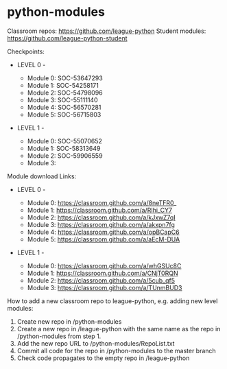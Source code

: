 # python-modules
Classroom repos: https://github.com/league-python
Student modules: https://github.com/league-python-student

Checkpoints:
- LEVEL 0 -
  - Module 0: SOC-53647293
  - Module 1: SOC-54258171
  - Module 2: SOC-54798096
  - Module 3: SOC-55111140
  - Module 4: SOC-56570281
  - Module 5: SOC-56715803

- LEVEL 1 -
  - Module 0: SOC-55070652
  - Module 1: SOC-58313649
  - Module 2: SOC-59906559
  - Module 3: 

Module download Links:
- LEVEL 0 -
  - Module 0: https://classroom.github.com/a/8neTFR0_
  - Module 1: https://classroom.github.com/a/RIhi_CY7
  - Module 2: https://classroom.github.com/a/kJxwZ7qI
  - Module 3: https://classroom.github.com/a/akxpn7fg
  - Module 4: https://classroom.github.com/a/opBCapC6
  - Module 5: https://classroom.github.com/a/aEcM-DUA

- LEVEL 1 -
  - Module 0: https://classroom.github.com/a/whGSUc8C
  - Module 1: https://classroom.github.com/a/CNjT0RQN
  - Module 2: https://classroom.github.com/a/5cub_qf5
  - Module 3: https://classroom.github.com/a/TUnmBUD3

How to add a new classroom repo to league-python, e.g. adding new level modules:
1. Create new repo in /python-modules
2. Create a new repo in /league-python with the same name as the repo in /python-modules from step 1.
3. Add the new repo URL to /python-modules/RepoList.txt
4. Commit all code for the repo in /python-modules to the master branch
5. Check code propagates to the empty repo in /league-python
